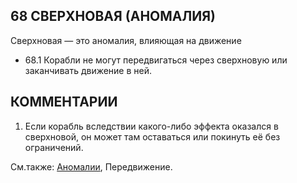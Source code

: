 68 СВЕРХНОВАЯ (АНОМАЛИЯ)
---

Сверхновая — это аномалия, влияющая на движение
* 68.1 Корабли не могут передвигаться через сверхновую или заканчивать движение в ней.

КОММЕНТАРИИ
---
1) Если корабль вследствии какого-либо эффекта оказался в сверхновой, он может там оставаться или покинуть её без ограничений.

См.также: [Аномалии](anomalies.md), Передвижение.
